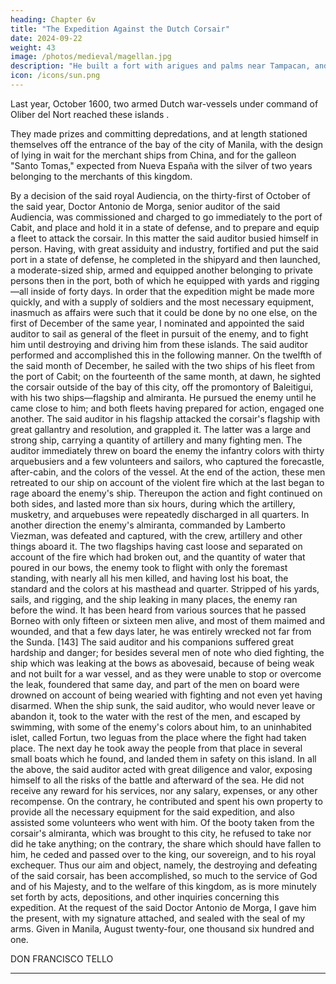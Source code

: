 ```yaml
---
heading: Chapter 6v
title: "The Expedition Against the Dutch Corsair"
date: 2024-09-22
weight: 43
image: /photos/medieval/magellan.jpg
description: "He built a fort with arigues and palms near Tampacan, and founded a Spanish settlement which he named Murcia"
icon: /icons/sun.png
---
```



<!-- Attestation of Governor Don Francisco Tello of events in the expedition against the Dutch corsair -->

<!-- Don Francisco Tello, knight of the Order of Santiago, governor and captain-general in these Filipinas Islands, and president of the Audiencia and royal Chancillería resident therein, etc.: I certify to whomever may see this present, that  -->

Last year, October 1600, two armed Dutch war-vessels under command of Oliber del Nort reached these islands . 

They made prizes and committing depredations, and at length stationed themselves off the entrance of the bay of the city of Manila, with the design of lying in wait for the merchant ships from China, and for the galleon "Santo Tomas," expected from Nueva España with the silver of two years belonging to the merchants of this kingdom. 

By a decision of the said royal Audiencia, on the thirty-first of October of the said year, Doctor Antonio de Morga, senior auditor of the said Audiencia, was commissioned and charged to go immediately to the port of Cabit, and place and hold it in a state of defense, and to prepare and equip a fleet to attack the corsair. In this matter the said auditor busied himself in person. Having, with great assiduity and industry, fortified and put the said port in a state of defense, he completed in the shipyard and then launched, a moderate-sized ship, armed and equipped another belonging to private persons then in the port, both of which he equipped with yards and rigging—all inside of forty days. In order that the expedition might be made more quickly, and with a supply of soldiers and the most necessary equipment, inasmuch as affairs were such that it could be done by no one else, on the first of December of the same year, I nominated and appointed the said auditor to sail as general of the fleet in pursuit of the enemy, and to fight him until destroying and driving him from these islands. The said auditor performed and accomplished this in the following manner. On the twelfth of the said month of December, he sailed with the two ships of his fleet from the port of Cabit; on the fourteenth of the same month, at dawn, he sighted the corsair outside of the bay of this city, off the promontory of Baleitigui, with his two ships—flagship and almiranta. He pursued the enemy until he came close to him; and both fleets having prepared for action, engaged one another. The said auditor in his flagship attacked the corsair's flagship with great gallantry and resolution, and grappled it. The latter was a large and strong ship, carrying a quantity of artillery and many fighting men. The auditor immediately threw on board the enemy the infantry colors with thirty arquebusiers and a few volunteers and sailors, who captured the forecastle, after-cabin, and the colors of the vessel. At the end of the action, these men retreated to our ship on account of the violent fire which at the last began to rage aboard the enemy's ship. Thereupon the action and fight continued on both sides, and lasted more than six hours, during which the artillery, musketry, and arquebuses were repeatedly discharged in all quarters. In another direction the enemy's almiranta, commanded by Lamberto Viezman, was defeated and captured, with the crew, artillery and other things aboard it. The two flagships having cast loose and separated on account of the fire which had broken out, and the quantity of water that poured in our bows, the enemy took to flight with only the foremast standing, with nearly all his men killed, and having lost his boat, the standard and the colors at his masthead and quarter. Stripped of his yards, sails, and rigging, and the ship leaking in many places, the enemy ran before the wind. It has been heard from various sources that he passed Borneo with only fifteen or sixteen men alive, and most of them maimed and wounded, and that a few days later, he was entirely wrecked not far from the Sunda. [143] The said auditor and his companions suffered great hardship and danger; for besides several men of note who died fighting, the ship which was leaking at the bows as abovesaid, because of being weak and not built for a war vessel, and as they were unable to stop or overcome the leak, foundered that same day, and part of the men on board were drowned on account of being wearied with fighting and not even yet having disarmed. When the ship sunk, the said auditor, who would never leave or abandon it, took to the water with the rest of the men, and escaped by swimming, with some of the enemy's colors about him, to an uninhabited islet, called Fortun, two leguas from the place where the fight had taken place. The next day he took away the people from that place in several small boats which he found, and landed them in safety on this island. In all the above, the said auditor acted with great diligence and valor, exposing himself to all the risks of the battle and afterward of the sea. He did not receive any reward for his services, nor any salary, expenses, or any other recompense. On the contrary, he contributed and spent his own property to provide all the necessary equipment for the said expedition, and also assisted some volunteers who went with him. Of the booty taken from the corsair's almiranta, which was brought to this city, he refused to take nor did he take anything; on the contrary, the share which should have fallen to him, he ceded and passed over to the king, our sovereign, and to his royal exchequer. Thus our aim and object, namely, the destroying and defeating of the said corsair, has been accomplished, so much to the service of God and of his Majesty, and to the welfare of this kingdom, as is more minutely set forth by acts, depositions, and other inquiries concerning this expedition. At the request of the said Doctor Antonio de Morga, I gave him the present, with my signature attached, and sealed with the seal of my arms. Given in Manila, August twenty-four, one thousand six hundred and one.

DON FRANCISCO TELLO
* * * * *



